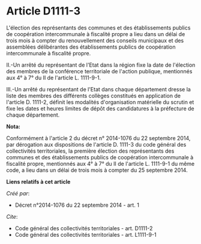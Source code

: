 # Article D1111-3

L'élection des représentants des communes et des établissements publics de coopération intercommunale à fiscalité propre a
lieu dans un délai de trois mois à compter du renouvellement des conseils municipaux et des assemblées délibérantes des
établissements publics de coopération intercommunale à fiscalité propre. 

II.-Un arrêté du représentant de l'Etat dans la région fixe la date de l'élection des membres de la conférence territoriale
de l'action publique, mentionnés aux 4° à 7° du II de l'article L. 1111-9-1. 

III.-Un arrêté du représentant de l'Etat dans chaque département dresse la liste des membres des différents collèges
constitués en application de l'article D. 1111-2, définit les modalités d'organisation matérielle du scrutin et fixe les
dates et heures limites de dépôt des candidatures à la préfecture de chaque département.

**Nota:**

Conformément à l'article 2 du décret n° 2014-1076 du 22 septembre 2014, par dérogation aux dispositions de l'article D.
1111-3 du code général des collectivités territoriales, la première élection des représentants des communes et des
établissements publics de coopération intercommunale à fiscalité propre, mentionnés aux 4° à 7° du II de l'article L.
1111-9-1 du même code, a lieu dans un délai de trois mois à compter du 25 septembre 2014.

**Liens relatifs à cet article**

_Créé par_:

  - Décret n°2014-1076 du 22 septembre 2014 - art. 1

_Cite_:

  - Code général des collectivités territoriales - art. D1111-2
  - Code général des collectivités territoriales - art. L1111-9-1
